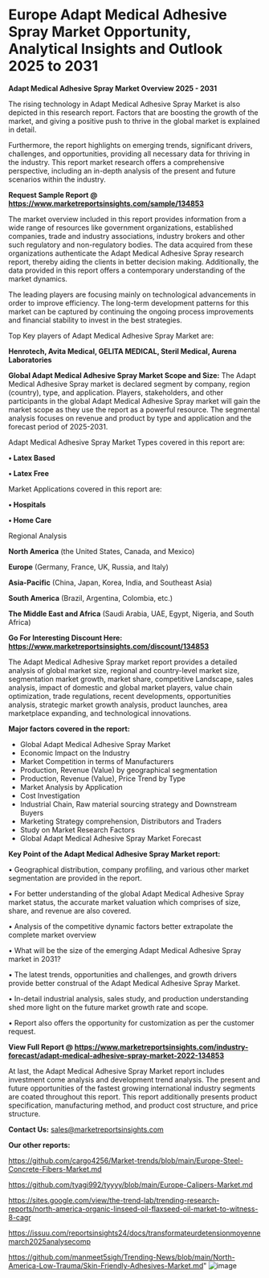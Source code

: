 # Europe Adapt Medical Adhesive Spray Market Opportunity, Analytical Insights and Outlook 2025 to 2031

<Strong> Adapt Medical Adhesive Spray Market Overview 2025 - 2031</strong>

The rising technology in Adapt Medical Adhesive Spray Market is also depicted in this research report. Factors that are boosting the growth of the market, and giving a positive push to thrive in the global market is explained in detail.

Furthermore, the report highlights on emerging trends, significant drivers, challenges, and opportunities, providing all necessary data for thriving in the industry. This report market research offers a comprehensive perspective, including an in-depth analysis of the present and future scenarios within the industry.

<strong>Request Sample Report @ <a href=https://www.marketreportsinsights.com/sample/134853>https://www.marketreportsinsights.com/sample/134853</a></strong>

The market overview included in this report provides information from a wide range of resources like government organizations, established companies, trade and industry associations, industry brokers and other such regulatory and non-regulatory bodies. The data acquired from these organizations authenticate the Adapt Medical Adhesive Spray research report, thereby aiding the clients in better decision making. Additionally, the data provided in this report offers a contemporary understanding of the market dynamics.

The leading players are focusing mainly on technological advancements in order to improve efficiency. The long-term development patterns for this market can be captured by continuing the ongoing process improvements and financial stability to invest in the best strategies.

Top Key players of Adapt Medical Adhesive Spray Market are:

<strong>Henrotech, Avita Medical, GELITA MEDICAL, Steril Medical, Aurena Laboratories</strong>

<strong><b>Global Adapt Medical Adhesive Spray Market Scope and Size:</b></strong>
The Adapt Medical Adhesive Spray market is declared segment by company, region (country), type, and application. Players, stakeholders, and other participants in the global Adapt Medical Adhesive Spray market will gain the market scope as they use the report as a powerful resource. The segmental analysis focuses on revenue and product by type and application and the forecast period of 2025-2031.

Adapt Medical Adhesive Spray Market Types covered in this report are:

<strong>• Latex Based

• Latex Free</strong>

Market Applications covered in this report are:

<strong>• Hospitals

• Home Care</strong> 

Regional Analysis

<strong>North America</strong> (the United States, Canada, and Mexico)

<strong>Europe</strong> (Germany, France, UK, Russia, and Italy)

<strong>Asia-Pacific</strong> (China, Japan, Korea, India, and Southeast Asia)

<strong>South America</strong> (Brazil, Argentina, Colombia, etc.)

<strong>The Middle East and Africa</strong> (Saudi Arabia, UAE, Egypt, Nigeria, and South Africa)

<strong>Go For Interesting Discount Here: <a href=https://www.marketreportsinsights.com/discount/134853>https://www.marketreportsinsights.com/discount/134853</a></strong>

The Adapt Medical Adhesive Spray market report provides a detailed analysis of global market size, regional and country-level market size, segmentation market growth, market share, competitive Landscape, sales analysis, impact of domestic and global market players, value chain optimization, trade regulations, recent developments, opportunities analysis, strategic market growth analysis, product launches, area marketplace expanding, and technological innovations.

<strong><b>Major factors covered in the report:</b></strong>
<ul>
  <li>Global Adapt Medical Adhesive Spray Market </li>
  <li>Economic Impact on the Industry</li>
  <li>Market Competition in terms of Manufacturers</li>
  <li>Production, Revenue (Value) by geographical segmentation</li>
  <li>Production, Revenue (Value), Price Trend by Type</li>
  <li>Market Analysis by Application</li>
  <li>Cost Investigation</li>
  <li>Industrial Chain, Raw material sourcing strategy and Downstream Buyers</li>
  <li>Marketing Strategy comprehension, Distributors and Traders</li>
  <li>Study on Market Research Factors</li>
  <li>Global Adapt Medical Adhesive Spray Market Forecast</li>
</ul>

<strong><b>Key Point of the Adapt Medical Adhesive Spray Market report:</b></strong>

• Geographical distribution, company profiling, and various other market segmentation are provided in the report.

• For better understanding of the global Adapt Medical Adhesive Spray market status, the accurate market valuation which comprises of size, share, and revenue are also covered.

• Analysis of the competitive dynamic factors better extrapolate the complete market overview

• What will be the size of the emerging Adapt Medical Adhesive Spray market in 2031?

• The latest trends, opportunities and challenges, and growth drivers provide better construal of the Adapt Medical Adhesive Spray Market.

• In-detail industrial analysis, sales study, and production understanding shed more light on the future market growth rate and scope.

• Report also offers the opportunity for customization as per the customer request.

<strong><b>View Full Report @ <a href=https://www.marketreportsinsights.com/industry-forecast/adapt-medical-adhesive-spray-market-2022-134853>https://www.marketreportsinsights.com/industry-forecast/adapt-medical-adhesive-spray-market-2022-134853</a></b></strong>


At last, the Adapt Medical Adhesive Spray Market report includes investment come analysis and development trend analysis. The present and future opportunities of the fastest growing international industry segments are coated throughout this report. This report additionally presents product specification, manufacturing method, and product cost structure, and price structure.

<strong>Contact Us:</strong>
sales@marketreportsinsights.com

<strong>Our other reports:</strong>

<a href=https://github.com/cargo4256/Market-trends/blob/main/Europe-Steel-Concrete-Fibers-Market.md>https://github.com/cargo4256/Market-trends/blob/main/Europe-Steel-Concrete-Fibers-Market.md</a>

<a href=https://github.com/tyagi992/tyyyy/blob/main/Europe-Calipers-Market.md>https://github.com/tyagi992/tyyyy/blob/main/Europe-Calipers-Market.md</a>

<a href=https://sites.google.com/view/the-trend-lab/trending-research-reports/north-america-organic-linseed-oil-flaxseed-oil-market-to-witness-8-cagr>https://sites.google.com/view/the-trend-lab/trending-research-reports/north-america-organic-linseed-oil-flaxseed-oil-market-to-witness-8-cagr</a>

<a href=https://issuu.com/reportsinsights24/docs/transformateurdetensionmoyennemarch2025analysecomp>https://issuu.com/reportsinsights24/docs/transformateurdetensionmoyennemarch2025analysecomp</a>

<a href=https://github.com/manmeet5sigh/Trending-News/blob/main/North-America-Low-Trauma/Skin-Friendly-Adhesives-Market.md>https://github.com/manmeet5sigh/Trending-News/blob/main/North-America-Low-Trauma/Skin-Friendly-Adhesives-Market.md</a>"
![image](https://github.com/user-attachments/assets/2d6d353a-b614-4b2a-b195-20687f1b6e5c)
